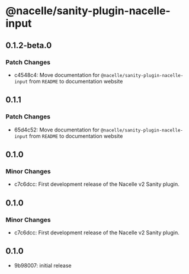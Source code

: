 # @nacelle/sanity-plugin-nacelle-input

## 0.1.2-beta.0

### Patch Changes

- c4548c4: Move documentation for `@nacelle/sanity-plugin-nacelle-input` from `README` to documentation website

## 0.1.1

### Patch Changes

- 65d4c52: Move documentation for `@nacelle/sanity-plugin-nacelle-input` from `README` to documentation website

## 0.1.0

### Minor Changes

- c7c6dcc: First development release of the Nacelle v2 Sanity plugin.

## 0.1.0

### Minor Changes

- c7c6dcc: First development release of the Nacelle v2 Sanity plugin.

## 0.1.0

- 9b98007: initial release

